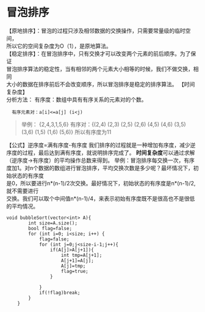 # 冒泡排序
【原地排序】：冒泡的过程只涉及相邻数据的交换操作，只需要常量级的临时空间，  
所以它的空间复杂度为O（1），是原地算法。  
【稳定排序】：在冒泡排序中，只有交换才可以改变两个元素的前后顺序。为了保证  
冒泡排序算法的稳定性，当有相邻的两个元素大小相等的时候，我们不做交换，相同  
大小的数据在排序前后不会改变顺序，所以冒泡排序是稳定的排序算法。
【时间复杂度】  
分析方法：
有序度：数组中具有有序关系的元素对的个数。
```{.line-numbers}
  有序元素对：a[i]<=a[j] (i<j)
```
>举例：
{2,4,3,1,5,6}
有序对：{(2,4) (2,3) (2,5) (2,6)
(4,5) (4,6) (3,5) (3,6)
(1,5) (1,6) (5,6)}
所以有序度为11


【公式】逆序度=满有序度-有序度
我们排序的过程就是一种增加有序度，减少逆序度的过程，最后达到满有序度，就说明排序完成了。
**时间复杂度**可以通过求解（逆序度->有序度）的平均操作总数来得到。
举例：冒泡排序每交换一次，有序度加1。对n个数据的数组进行冒泡排序，平均交换次数是多少呢？最坏情况下，初始状态的有序度  
是0，所以要进行n*(n-1)/2次交换。最好情况下，初始状态的有序度是n*(n-1)/2,就不需要进行  
交换。我们可以取个中间值n*(n-1)/4，来表示初始有序度既不是很高也不是很低的平均情况。


```c++{.line-numbers}
void bubbleSort(vector<int> A){
        int size=A.size();
        bool flag=false;
        for (int i=0; i<size; i++) {
            flag=false;
            for (int j=0;j<size-i-1;j++){
                if(A[j]>A[j+1]){
                    int tmp=A[j+1];
                    A[j+1]=A[j];
                    A[j]=tmp;
                    flag=true;
                }

            }
            if(!flag)break;
        }
    }
```
